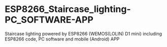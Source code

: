 # ESP8266_Staircase_lighting-PC_SOFTWARE-APP
Staircase lighting powered by ESP8266 (WEMOS(LOLIN) D1 mini) including ESP8266 code, PC software and mobile (Android) APP
